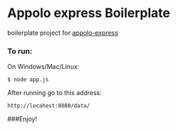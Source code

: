 Appolo express Boilerplate
===

boilerplate project for [appolo-express][1]


### To run:

On Windows/Mac/Linux:

	$ node app.js
	
After running go to this address:

	http://locahost:8080/data/
	

###Enjoy!


  [1]: https://github.com/shmoop207/appolo-express
  
